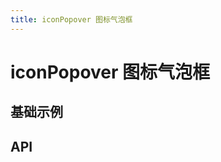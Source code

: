 ```yaml
---
title: iconPopover 图标气泡框
---
```


# iconPopover 图标气泡框

## 基础示例

<preview path="./basic.vue" />

## API

<API src="./iconPopover.json" lang="zh"></API>